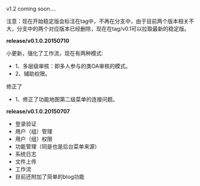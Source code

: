 v1.2 coming soon....

注意：现在开始稳定版会标注在tag中，不再在分支中，由于目前两个版本相关不大，分支中的两个对应版本已经删除，现在在tag/v0.1可以拉取最新的稳定版。

**release/v0.1.0.20150710**

小更新，强化了工作流，现在有两种模式:

* 1、多层级审核：即多人参与的类OA审核的模式。
* 2、辅助权限。

修正了

* 1、修正了功能地图第二级菜单的连接问题。

**release/v0.1.0.20150707**

* 登录验证
* 用户（组）管理
* 用户（组）权限
* 功能管理（同是也是后台菜单来源）
* 系统日志
* 文件上传
* 工作流
* 目前还附加了简单的blog功能